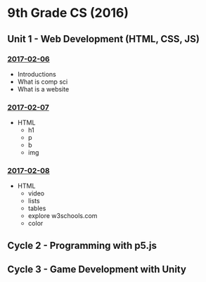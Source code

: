 # 9th Grade CS (2016)

## Unit 1 - Web Development (HTML, CSS, JS)

### [2017-02-06](Classwork/2017-02-06)
* Introductions
* What is comp sci
* What is a website

### [2017-02-07](Classwork/2017-02-07)
* HTML
  * h1
  * p
  * b
  * img

### [2017-02-08](Classwork/2017-02-08)
* HTML
  * video
  * lists
  * tables
  * explore w3schools.com
  * color

## Cycle 2 - Programming with p5.js

## Cycle 3 - Game Development with Unity